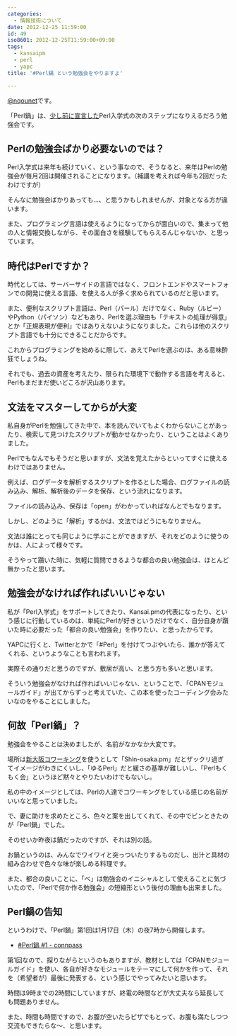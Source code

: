 ```yaml
---
categories:
  - 情報技術について
date: 2012-12-25 11:59:00
id: 49
iso8601: 2012-12-25T11:59:00+09:00
tags:
  - kansaipm
  - perl
  - yapc
title: '#Perl鍋 という勉強会をやりますよ'

---
```


<p><a href="https://twitter.com/nqounet">@nqounet</a>です。</p>

<p>「Perl鍋」は、<a href="http://www.nishimiyahara.net/2012/12/18/143300">少し前に宣言した</a>Perl入学式の次のステップになりえるだろう勉強会です。</p>

<h2>Perlの勉強会ばかり必要ないのでは？</h2>

<p>Perl入学式は来年も続けていく、という事なので、そうなると、来年はPerlの勉強会が毎月2回は開催されることになります。（補講を考えれば今年も2回だったわけですが）</p>

<p>そんなに勉強会ばかりあっても…、と思うかもしれませんが、対象となる方が違います。</p>

<p>また、プログラミング言語は使えるようになってからが面白いので、集まって他の人と情報交換しながら、その面白さを経験してもらえるんじゃないか、と思っています。</p>

<h2>時代はPerlですか？</h2>

<p>時代としては、サーバーサイドの言語ではなく、フロントエンドやスマートフォンでの開発に使える言語、を使える人が多く求められているのだと思います。</p>

<p>また、便利なスクリプト言語は、Perl（パール）だけでなく、Ruby（ルビー）やPython（パイソン）などもあり、Perlを選ぶ理由も「テキストの処理が得意」とか「正規表現が便利」ではありえないようになりました。これらは他のスクリプト言語でも十分にできることだからです。</p>

<p>これからプログラミングを始めるに際して、あえてPerlを選ぶのは、ある意味酔狂でしょうね。</p>

<p>それでも、過去の資産を考えたり、限られた環境下で動作する言語を考えると、Perlもまだまだ使いどころが沢山あります。</p>

<h2>文法をマスターしてからが大変</h2>

<p>私自身がPerlを勉強してきた中で、本を読んでいてもよくわからないことがあったり、検索して見つけたスクリプトが動かせなかったり、ということはよくありました。</p>

<p>Perlでもなんでもそうだと思いますが、文法を覚えたからといってすぐに使えるわけではありません。</p>

<p>例えば、ログデータを解析するスクリプトを作るとした場合、ログファイルの読み込み、解析、解析後のデータを保存、という流れになります。</p>

<p>ファイルの読み込み、保存は「open」がわかっていればなんとでもなります。</p>

<p>しかし、どのように「解析」するかは、文法ではどうにもなりません。</p>

<p>文法は誰にとっても同じように学ぶことができますが、それをどのように使うのかは、人によって様々です。</p>

<p>そうやって躓いた時に、気軽に質問できるような都合の良い勉強会は、ほとんど無かったと思います。</p>

<h2>勉強会がなければ作ればいいじゃない</h2>

<p>私が「Perl入学式」をサポートしてきたり、Kansai.pmの代表になったり、という感じに行動しているのは、単純にPerlが好きというだけでなく、自分自身が躓いた時に必要だった「都合の良い勉強会」を作りたい、と思ったからです。</p>

<p>YAPCに行くと、Twitterとかで「#Perl」を付けてつぶやいたら、誰かが答えてくれる、というようなことも言われます。</p>

<p>実際その通りだと思うのですが、敷居が高い、と思う方も多いと思います。</p>

<p>そういう勉強会がなければ作ればいいじゃない、ということで、「CPANモジュールガイド」が出てからずっと考えていた、この本を使ったコーディング会みたいなのをやることにしました。</p>

<h2>何故「Perl鍋」？</h2>

<p>勉強会をやることは決めましたが、名前がなかなか大変です。</p>

<p>場所は<a href="http://ww38.shin-osaka.in/">新大阪コワーキング</a>を使うとして「Shin-osaka.pm」だとザックリ過ぎてイメージがわきにくいし、「ゆるPerl」だと緩さの基準が難しいし、「Perlもくもく会」というほど黙々とやりたいわけでもないし。</p>

<p>私の中のイメージとしては、Perlの人達でコワーキングをしている感じの名前がいいなと思っていました。</p>

<p>で、妻に助けを求めたところ、色々と案を出してくれて、その中でピンときたのが「Perl鍋」でした。</p>

<p>そのせいか昨夜は鍋だったのですが、それは別の話。</p>

<p>お鍋というのは、みんなでワイワイと突っついたりするものだし、出汁と具材の組み合わせで色々な味が楽しめる料理です。</p>

<p>また、都合の良いことに、「べ」は勉強会のイニシャルとして使えることに気づいたので、「Perlで何か作る勉強会」の短縮形という後付の理由も出来ました。</p>

<h2>Perl鍋の告知</h2>

<p>というわけで、「Perl鍋」第1回は1月17日（木）の夜7時から開催します。</p>

<ul><li><a href="http://connpass.com/event/1613/">#Perl鍋 #1 - connpass</a></li></ul>

<p>第1回なので、探りながらというのもありますが、教材としては「CPANモジュールガイド」を使い、各自が好きなモジュールをテーマにして何かを作って、それを（希望者が）最後に発表する、という感じでやってみたいと思います。</p>

<p>時間は9時までの2時間にしていますが、終電の時間などが大丈夫なら延長しても問題ありません。</p>

<p>また、時間も時間ですので、お腹が空いたらピザでもとって、お腹も満たしつつ交流もできたらな〜、と思います。</p>
    	